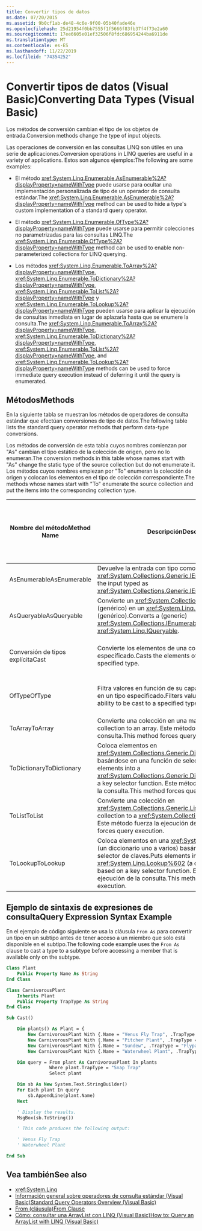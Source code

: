 ```yaml
---
title: Convertir tipos de datos
ms.date: 07/20/2015
ms.assetid: 9b0cf1ab-de48-4c6e-9f00-05b40fade46e
ms.openlocfilehash: 25d21954f0bb7555f1f5666f83fb37f4f73e2a60
ms.sourcegitcommit: 17ee6605e01ef32506f8fdc686954244ba6911de
ms.translationtype: MT
ms.contentlocale: es-ES
ms.lasthandoff: 11/22/2019
ms.locfileid: "74354252"
---
```

# <a name="converting-data-types-visual-basic"></a><span data-ttu-id="cc21d-102">Convertir tipos de datos (Visual Basic)</span><span class="sxs-lookup"><span data-stu-id="cc21d-102">Converting Data Types (Visual Basic)</span></span>

<span data-ttu-id="cc21d-103">Los métodos de conversión cambian el tipo de los objetos de entrada.</span><span class="sxs-lookup"><span data-stu-id="cc21d-103">Conversion methods change the type of input objects.</span></span>

 <span data-ttu-id="cc21d-104">Las operaciones de conversión en las consultas LINQ son útiles en una serie de aplicaciones.</span><span class="sxs-lookup"><span data-stu-id="cc21d-104">Conversion operations in LINQ queries are useful in a variety of applications.</span></span> <span data-ttu-id="cc21d-105">Estos son algunos ejemplos:</span><span class="sxs-lookup"><span data-stu-id="cc21d-105">The following are some examples:</span></span>

- <span data-ttu-id="cc21d-106">El método <xref:System.Linq.Enumerable.AsEnumerable%2A?displayProperty=nameWithType> puede usarse para ocultar una implementación personalizada de tipo de un operador de consulta estándar.</span><span class="sxs-lookup"><span data-stu-id="cc21d-106">The <xref:System.Linq.Enumerable.AsEnumerable%2A?displayProperty=nameWithType> method can be used to hide a type's custom implementation of a standard query operator.</span></span>

- <span data-ttu-id="cc21d-107">El método <xref:System.Linq.Enumerable.OfType%2A?displayProperty=nameWithType> puede usarse para permitir colecciones no parametrizadas para las consultas LINQ.</span><span class="sxs-lookup"><span data-stu-id="cc21d-107">The <xref:System.Linq.Enumerable.OfType%2A?displayProperty=nameWithType> method can be used to enable non-parameterized collections for LINQ querying.</span></span>

- <span data-ttu-id="cc21d-108">Los métodos <xref:System.Linq.Enumerable.ToArray%2A?displayProperty=nameWithType>, <xref:System.Linq.Enumerable.ToDictionary%2A?displayProperty=nameWithType>, <xref:System.Linq.Enumerable.ToList%2A?displayProperty=nameWithType> y <xref:System.Linq.Enumerable.ToLookup%2A?displayProperty=nameWithType> pueden usarse para aplicar la ejecución de consultas inmediata en lugar de aplazarla hasta que se enumere la consulta.</span><span class="sxs-lookup"><span data-stu-id="cc21d-108">The <xref:System.Linq.Enumerable.ToArray%2A?displayProperty=nameWithType>, <xref:System.Linq.Enumerable.ToDictionary%2A?displayProperty=nameWithType>, <xref:System.Linq.Enumerable.ToList%2A?displayProperty=nameWithType>, and <xref:System.Linq.Enumerable.ToLookup%2A?displayProperty=nameWithType> methods can be used to force immediate query execution instead of deferring it until the query is enumerated.</span></span>

## <a name="methods"></a><span data-ttu-id="cc21d-109">Métodos</span><span class="sxs-lookup"><span data-stu-id="cc21d-109">Methods</span></span>

<span data-ttu-id="cc21d-110">En la siguiente tabla se muestran los métodos de operadores de consulta estándar que efectúan conversiones de tipo de datos.</span><span class="sxs-lookup"><span data-stu-id="cc21d-110">The following table lists the standard query operator methods that perform data-type conversions.</span></span>

<span data-ttu-id="cc21d-111">Los métodos de conversión de esta tabla cuyos nombres comienzan por "As" cambian el tipo estático de la colección de origen, pero no lo enumeran.</span><span class="sxs-lookup"><span data-stu-id="cc21d-111">The conversion methods in this table whose names start with "As" change the static type of the source collection but do not enumerate it.</span></span> <span data-ttu-id="cc21d-112">Los métodos cuyos nombres empiezan por "To" enumeran la colección de origen y colocan los elementos en el tipo de colección correspondiente.</span><span class="sxs-lookup"><span data-stu-id="cc21d-112">The methods whose names start with "To" enumerate the source collection and put the items into the corresponding collection type.</span></span>

|<span data-ttu-id="cc21d-113">Nombre del método</span><span class="sxs-lookup"><span data-stu-id="cc21d-113">Method Name</span></span>|<span data-ttu-id="cc21d-114">Descripción</span><span class="sxs-lookup"><span data-stu-id="cc21d-114">Description</span></span>|<span data-ttu-id="cc21d-115">Visual Basic sintaxis de expresiones de consulta</span><span class="sxs-lookup"><span data-stu-id="cc21d-115">Visual Basic Query Expression Syntax</span></span>|<span data-ttu-id="cc21d-116">Más información</span><span class="sxs-lookup"><span data-stu-id="cc21d-116">More Information</span></span>|
|-----------------|-----------------|------------------------------------------|----------------------|
|<span data-ttu-id="cc21d-117">AsEnumerable</span><span class="sxs-lookup"><span data-stu-id="cc21d-117">AsEnumerable</span></span>|<span data-ttu-id="cc21d-118">Devuelve la entrada con tipo como <xref:System.Collections.Generic.IEnumerable%601>.</span><span class="sxs-lookup"><span data-stu-id="cc21d-118">Returns the input typed as <xref:System.Collections.Generic.IEnumerable%601>.</span></span>|<span data-ttu-id="cc21d-119">No disponible.</span><span class="sxs-lookup"><span data-stu-id="cc21d-119">Not applicable.</span></span>|<xref:System.Linq.Enumerable.AsEnumerable%2A?displayProperty=nameWithType>|
|<span data-ttu-id="cc21d-120">AsQueryable</span><span class="sxs-lookup"><span data-stu-id="cc21d-120">AsQueryable</span></span>|<span data-ttu-id="cc21d-121">Convierte un <xref:System.Collections.IEnumerable> (genérico) en un <xref:System.Linq.IQueryable> (genérico).</span><span class="sxs-lookup"><span data-stu-id="cc21d-121">Converts a (generic) <xref:System.Collections.IEnumerable> to a (generic) <xref:System.Linq.IQueryable>.</span></span>|<span data-ttu-id="cc21d-122">No disponible.</span><span class="sxs-lookup"><span data-stu-id="cc21d-122">Not applicable.</span></span>|<xref:System.Linq.Queryable.AsQueryable%2A?displayProperty=nameWithType>|
|<span data-ttu-id="cc21d-123">Conversión de tipos explícita</span><span class="sxs-lookup"><span data-stu-id="cc21d-123">Cast</span></span>|<span data-ttu-id="cc21d-124">Convierte los elementos de una colección en un tipo especificado.</span><span class="sxs-lookup"><span data-stu-id="cc21d-124">Casts the elements of a collection to a specified type.</span></span>|`From … As …`|<xref:System.Linq.Enumerable.Cast%2A?displayProperty=nameWithType><br /><br /> <xref:System.Linq.Queryable.Cast%2A?displayProperty=nameWithType>|
|<span data-ttu-id="cc21d-125">OfType</span><span class="sxs-lookup"><span data-stu-id="cc21d-125">OfType</span></span>|<span data-ttu-id="cc21d-126">Filtra valores en función de su capacidad para convertirse en un tipo especificado.</span><span class="sxs-lookup"><span data-stu-id="cc21d-126">Filters values, depending on their ability to be cast to a specified type.</span></span>|<span data-ttu-id="cc21d-127">No disponible.</span><span class="sxs-lookup"><span data-stu-id="cc21d-127">Not applicable.</span></span>|<xref:System.Linq.Enumerable.OfType%2A?displayProperty=nameWithType><br /><br /> <xref:System.Linq.Queryable.OfType%2A?displayProperty=nameWithType>|
|<span data-ttu-id="cc21d-128">ToArray</span><span class="sxs-lookup"><span data-stu-id="cc21d-128">ToArray</span></span>|<span data-ttu-id="cc21d-129">Convierte una colección en una matriz.</span><span class="sxs-lookup"><span data-stu-id="cc21d-129">Converts a collection to an array.</span></span> <span data-ttu-id="cc21d-130">Este método fuerza la ejecución de la consulta.</span><span class="sxs-lookup"><span data-stu-id="cc21d-130">This method forces query execution.</span></span>|<span data-ttu-id="cc21d-131">No disponible.</span><span class="sxs-lookup"><span data-stu-id="cc21d-131">Not applicable.</span></span>|<xref:System.Linq.Enumerable.ToArray%2A?displayProperty=nameWithType>|
|<span data-ttu-id="cc21d-132">ToDictionary</span><span class="sxs-lookup"><span data-stu-id="cc21d-132">ToDictionary</span></span>|<span data-ttu-id="cc21d-133">Coloca elementos en <xref:System.Collections.Generic.Dictionary%602> basándose en una función de selector de claves.</span><span class="sxs-lookup"><span data-stu-id="cc21d-133">Puts elements into a <xref:System.Collections.Generic.Dictionary%602> based on a key selector function.</span></span> <span data-ttu-id="cc21d-134">Este método fuerza la ejecución de la consulta.</span><span class="sxs-lookup"><span data-stu-id="cc21d-134">This method forces query execution.</span></span>|<span data-ttu-id="cc21d-135">No disponible.</span><span class="sxs-lookup"><span data-stu-id="cc21d-135">Not applicable.</span></span>|<xref:System.Linq.Enumerable.ToDictionary%2A?displayProperty=nameWithType>|
|<span data-ttu-id="cc21d-136">ToList</span><span class="sxs-lookup"><span data-stu-id="cc21d-136">ToList</span></span>|<span data-ttu-id="cc21d-137">Convierte una colección en <xref:System.Collections.Generic.List%601>.</span><span class="sxs-lookup"><span data-stu-id="cc21d-137">Converts a collection to a <xref:System.Collections.Generic.List%601>.</span></span> <span data-ttu-id="cc21d-138">Este método fuerza la ejecución de la consulta.</span><span class="sxs-lookup"><span data-stu-id="cc21d-138">This method forces query execution.</span></span>|<span data-ttu-id="cc21d-139">No disponible.</span><span class="sxs-lookup"><span data-stu-id="cc21d-139">Not applicable.</span></span>|<xref:System.Linq.Enumerable.ToList%2A?displayProperty=nameWithType>|
|<span data-ttu-id="cc21d-140">ToLookup</span><span class="sxs-lookup"><span data-stu-id="cc21d-140">ToLookup</span></span>|<span data-ttu-id="cc21d-141">Coloca elementos en una <xref:System.Linq.Lookup%602> (un diccionario uno a varios) basándose en una función de selector de claves.</span><span class="sxs-lookup"><span data-stu-id="cc21d-141">Puts elements into a <xref:System.Linq.Lookup%602> (a one-to-many dictionary) based on a key selector function.</span></span> <span data-ttu-id="cc21d-142">Este método fuerza la ejecución de la consulta.</span><span class="sxs-lookup"><span data-stu-id="cc21d-142">This method forces query execution.</span></span>|<span data-ttu-id="cc21d-143">No disponible.</span><span class="sxs-lookup"><span data-stu-id="cc21d-143">Not applicable.</span></span>|<xref:System.Linq.Enumerable.ToLookup%2A?displayProperty=nameWithType>|

## <a name="query-expression-syntax-example"></a><span data-ttu-id="cc21d-144">Ejemplo de sintaxis de expresiones de consulta</span><span class="sxs-lookup"><span data-stu-id="cc21d-144">Query Expression Syntax Example</span></span>

<span data-ttu-id="cc21d-145">En el ejemplo de código siguiente se usa la cláusula `From As` para convertir un tipo en un subtipo antes de tener acceso a un miembro que solo está disponible en el subtipo.</span><span class="sxs-lookup"><span data-stu-id="cc21d-145">The following code example uses the `From As` clause to cast a type to a subtype before accessing a member that is available only on the subtype.</span></span>

```vb
Class Plant
    Public Property Name As String
End Class

Class CarnivorousPlant
    Inherits Plant
    Public Property TrapType As String
End Class

Sub Cast()

    Dim plants() As Plant = {
        New CarnivorousPlant With {.Name = "Venus Fly Trap", .TrapType = "Snap Trap"},
        New CarnivorousPlant With {.Name = "Pitcher Plant", .TrapType = "Pitfall Trap"},
        New CarnivorousPlant With {.Name = "Sundew", .TrapType = "Flypaper Trap"},
        New CarnivorousPlant With {.Name = "Waterwheel Plant", .TrapType = "Snap Trap"}}

    Dim query = From plant As CarnivorousPlant In plants
                Where plant.TrapType = "Snap Trap"
                Select plant

    Dim sb As New System.Text.StringBuilder()
    For Each plant In query
        sb.AppendLine(plant.Name)
    Next

    ' Display the results.
    MsgBox(sb.ToString())

    ' This code produces the following output:

    ' Venus Fly Trap
    ' Waterwheel Plant

End Sub
```

## <a name="see-also"></a><span data-ttu-id="cc21d-146">Vea también</span><span class="sxs-lookup"><span data-stu-id="cc21d-146">See also</span></span>

- <xref:System.Linq>
- [<span data-ttu-id="cc21d-147">Información general sobre operadores de consulta estándar (Visual Basic)</span><span class="sxs-lookup"><span data-stu-id="cc21d-147">Standard Query Operators Overview (Visual Basic)</span></span>](../../../../visual-basic/programming-guide/concepts/linq/standard-query-operators-overview.md)
- [<span data-ttu-id="cc21d-148">From (cláusula)</span><span class="sxs-lookup"><span data-stu-id="cc21d-148">From Clause</span></span>](../../../../visual-basic/language-reference/queries/from-clause.md)
- [<span data-ttu-id="cc21d-149">Cómo: consultar una ArrayList con LINQ (Visual Basic)</span><span class="sxs-lookup"><span data-stu-id="cc21d-149">How to: Query an ArrayList with LINQ (Visual Basic)</span></span>](../../../../visual-basic/programming-guide/concepts/linq/how-to-query-an-arraylist-with-linq.md)
